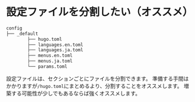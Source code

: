 # 設定ファイルを分割したい（オススメ）

```txt
config
├── _default
        ├── hugo.toml
        ├── languages.en.toml
        ├── languages.ja.toml
        ├── menus.en.toml
        ├── menus.ja.toml
        └── params.toml
```

設定ファイルは、セクションごとにファイルを分割できます。
準備する手間はかかりますが`/hugo.toml`にまとめるより、分割することをオススメします。
増築する可能性が少しでもあるならば強くオススメします。
